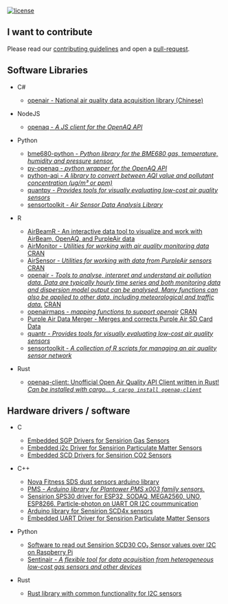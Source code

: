[![license](https://img.shields.io/badge/LICENSE-CC0%201.0%20Universal-green.svg)](https://creativecommons.org/publicdomain/zero/1.0/)

## I want to contribute

Please read our [contributing guidelines](contributing.md) and open a [pull-request](https://help.github.com/articles/about-pull-requests/).



## Software Libraries


* C#
    * [openair - National air quality data acquisition library (Chinese)](https://github.com/hzexe/openair)

* NodeJS
    * [openaq - _A JS client for the OpenAQ API_](https://github.com/nickolasclarke/openaq)

* Python
    * [bme680-python - _Python library for the BME680 gas, temperature, humidity and pressure sensor._](https://github.com/pimoroni/bme680-python)
    * [py-openaq - _python wrapper for the OpenAQ API_](https://github.com/dhhagan/py-openaq)
    * [python-aqi - _A library to convert between AQI value and pollutant concentration (µg/m³ or ppm)_](https://github.com/hrbonz/python-aqi)
    * [quantpy - _Provides tools for visually evaluating low-cost air quality sensors_](https://github.com/wacl-york/quant-air-pollution-measurement-errors)
    * [sensortoolkit - _Air Sensor Data Analysis Library_](https://github.com/USEPA/sensortoolkit)


* R
    * [AirBeamR - An interactive data tool to visualize and work with AirBeam, OpenAQ, and PurpleAir data](https://github.com/aq-sensors/airbeamR)
    * [AirMonitor - _Utilities for working with air quality monitoring data_](https://github.com/MazamaScience/AirMonitor) [CRAN](https://cran.r-project.org/web/packages/AirMonitor/index.html)
    * [AirSensor - _Utilities for working with data from PurpleAir sensors_](https://github.com/MazamaScience/AirSensor) [CRAN](https://cran.r-project.org/web/packages/AirSensor/index.html)
    * [openair - _Tools to analyse, interpret and understand air pollution data. Data are typically hourly time series and both monitoring data and dispersion model output can be analysed. Many functions can also be applied to other data, including meteorological and traffic data._](https://github.com/davidcarslaw/openair) [CRAN](https://cran.r-project.org/web/packages/openair/index.html)
    * [openairmaps - _mapping functions to support openair_](https://github.com/davidcarslaw/openairmaps) [CRAN](https://cran.r-project.org/web/packages/openairmaps/index.html)
    * [Purple Air Data Merger - Merges and corrects Purple Air SD Card Data](https://github.com/SebAire/Purple-Air-Data-Merger)
    * [quantr - _Provides tools for visually evaluating low-cost air quality sensors_](https://github.com/wacl-york/quant-air-pollution-measurement-errors)
    * [sensortoolkit - _A collection of R scripts for managing an air quality sensor network_](https://github.com/gmiskell/sensortoolkit)
    
* Rust
  * [openaq-client: Unofficial Open Air Quality API Client written in Rust! *Can be installed with cargo… `$ cargo install openaq-client`*](https://github.com/igncp/openaq-client)


## Hardware drivers / software

* C
    * [Embedded SGP Drivers for Sensirion Gas Sensors](https://github.com/Sensirion/embedded-sgp)
    * [Embedded i2c Driver for Sensirion Particulate Matter Sensors](https://github.com/Sensirion/embedded-sps)
    * [Embedded SCD Drivers for Sensirion CO2 Sensors](https://github.com/Sensirion/embedded-scd)

* C++
    * [Nova Fitness SDS dust sensors arduino library](https://github.com/lewapek/sds-dust-sensors-arduino-library)
    * [PMS - _Arduino library for Plantower PMS x003 family sensors._](https://github.com/fu-hsi/PMS)
    * [Sensirion SPS30 driver for ESP32, SODAQ, MEGA2560, UNO, ESP8266, Particle-photon on UART OR I2C coummunication](https://github.com/paulvha/sps30)
    * [Arduino library for Sensirion SCD4x sensors](https://github.com/Sensirion/arduino-i2c-scd4x)
    * [Embedded UART Driver for Sensirion Particulate Matter Sensors](https://github.com/Sensirion/embedded-uart-sps)

* Python
    * [Software to read out Sensirion SCD30 CO₂ Sensor values over I2C on Raspberry Pi](https://github.com/UnravelTEC/Raspi-Driver-SCD30)
    * [Sentinair - _A flexible tool for data acquisition from heterogeneous low-cost gas sensors and other devices_](https://github.com/domenico-suriano/SentinAir)

* Rust
    * [Rust library with common functionality for I2C sensors](https://github.com/Sensirion/sensirion-i2c-rs)

